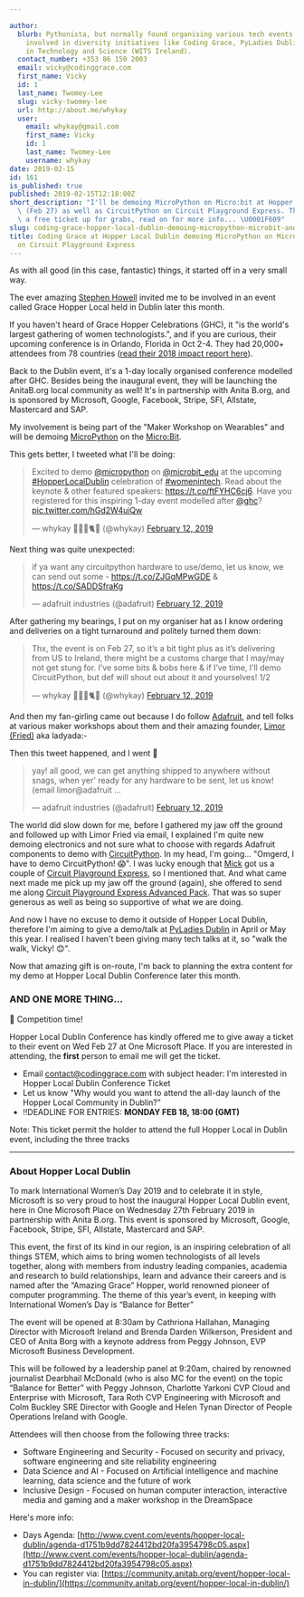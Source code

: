 ```yaml
---

author:
  blurb: Pythonista, but normally found organising various tech events, and now heavily
    involved in diversity initiatives like Coding Grace, PyLadies Dublin, and Women
    in Technology and Science (WITS Ireland).
  contact_number: +353 86 150 2003
  email: vicky@codinggrace.com
  first_name: Vicky
  id: 1
  last_name: Twomey-Lee
  slug: vicky-twomey-lee
  url: http://about.me/whykay
  user:
    email: whykay@gmail.com
    first_name: Vicky
    id: 1
    last_name: Twomey-Lee
    username: whykay
date: 2019-02-15
id: 161
is_published: true
published: 2019-02-15T12:18:00Z
short_description: "I'll be demoing MicroPython on Micro:bit at Hopper Local Dublin\
  \ (Feb 27) as well as CircuitPython on Circuit Playground Express. There's also\
  \ a free ticket up for grabs, read on for more info... \U0001F609"
slug: coding-grace-hopper-local-dublin-demoing-micropython-microbit-and-circuitpython-circuit-playground-express
title: Coding Grace at Hopper Local Dublin demoing MicroPython on Micro:Bit and CircuitPython
  on Circuit Playground Express
---
```


As with all good (in this case, fantastic) things, it started off in a very small way.

The ever amazing [Stephen Howell](https://twitter.com/saorog) invited me to be involved in an event called Grace Hopper Local held in Dublin later this month. 

If you haven't heard of Grace Hopper Celebrations (GHC), it "is the world's largest gathering of women technologists.", and if you are curious, their upcoming conference is in Orlando, Florida in Oct 2-4. They had 20,000+ attendees from 78 countries ([read their 2018 impact report here](https://ghc.anitab.org/wp-content/uploads/sites/2/2019/01/ghc-18-impact-report.pdf)).

Back to the Dublin event, it's a 1-day locally organised conference modelled after GHC. Besides being the inaugural event, they will be launching the AnitaB.org local community as well! It's in partnership with Anita B.org, and is sponsored by Microsoft, Google, Facebook, Stripe, SFI, Allstate, Mastercard and SAP.

My involvement is being part of the "Maker Workshop on Wearables" and will be demoing [MicroPython](https://micropython.org/) on the [Micro:Bit](https://microbit.org/).

This gets better, I tweeted what I'll be doing:

<blockquote class="twitter-tweet" data-lang="en"><p lang="en" dir="ltr">Excited to demo <a href="https://twitter.com/micropython?ref_src=twsrc%5Etfw">@micropython</a> on <a href="https://twitter.com/microbit_edu?ref_src=twsrc%5Etfw">@microbit_edu</a> at the upcoming <a href="https://twitter.com/hashtag/HopperLocalDublin?src=hash&amp;ref_src=twsrc%5Etfw">#HopperLocalDublin</a> celebration of <a href="https://twitter.com/hashtag/womenintech?src=hash&amp;ref_src=twsrc%5Etfw">#womenintech</a>. Read about the keynote &amp; other featured speakers: <a href="https://t.co/ftFYHC6cj6">https://t.co/ftFYHC6cj6</a>. Have you registered for this inspiring 1-day event modelled after <a href="https://twitter.com/ghc?ref_src=twsrc%5Etfw">@ghc</a>? <a href="https://t.co/hGd2W4uiQw">pic.twitter.com/hGd2W4uiQw</a></p>&mdash; whykay 👩🏻‍💻🐈🌈 (@whykay) <a href="https://twitter.com/whykay/status/1095312067832303616?ref_src=twsrc%5Etfw">February 12, 2019</a></blockquote>


Next thing was quite unexpected:

<blockquote class="twitter-tweet" data-conversation="none" data-lang="en"><p lang="en" dir="ltr">if ya want any circuitpython hardware to use/demo, let us know, we can send out some - <a href="https://t.co/ZJGqMPwGDE">https://t.co/ZJGqMPwGDE</a> &amp; <a href="https://t.co/SADDSfraKg">https://t.co/SADDSfraKg</a></p>&mdash; adafruit industries (@adafruit) <a href="https://twitter.com/adafruit/status/1095342727451955201?ref_src=twsrc%5Etfw">February 12, 2019</a></blockquote>

After gathering my bearings, I put on my organiser hat as I know ordering and deliveries on a tight turnaround and politely turned them down:

<blockquote class="twitter-tweet" data-lang="en"><p lang="en" dir="ltr">Thx, the event is on Feb 27, so it’s a bit tight plus as it’s delivering from US to Ireland, there might be a customs charge that I may/may not get stung for. I’ve some bits &amp; bobs here &amp; if I’ve time, I’ll demo CircuitPython, but def will shout out about it and yourselves! 1/2</p>&mdash; whykay 👩🏻‍💻🐈🌈 (@whykay) <a href="https://twitter.com/whykay/status/1095368297929936897?ref_src=twsrc%5Etfw">February 12, 2019</a></blockquote>


And then my fan-girling came out because I do follow [Adafruit](https://www.adafruit.com/), and tell folks at various maker workshops about them and their amazing founder, [Limor (Fried)](https://en.wikipedia.org/wiki/Limor_Fried) aka ladyada:-

Then this tweet happened, and I went 🤯

<blockquote class="twitter-tweet" data-lang="en"><p lang="en" dir="ltr">yay! all good, we can get anything shipped to anywhere without snags, when yer&#39; ready for any hardware to be sent, let us know! (email limor@adafruit ...</p>&mdash; adafruit industries (@adafruit) <a href="https://twitter.com/adafruit/status/1095370923476164608?ref_src=twsrc%5Etfw">February 12, 2019</a></blockquote>

<script async src="https://platform.twitter.com/widgets.js" charset="utf-8"></script>

The world did slow down for me, before I gathered my jaw off the ground and followed up with Limor Fried via email, I explained I'm quite new demoing electronics and not sure what to choose with regards Adafruit components to demo with [CircuitPython](https://www.adafruit.com/circuitpython). In my head, I'm going... "Omgerd, I have to demo CircuitPython! 😱". I was lucky enough that [Mick](https://twitter.com/micktwomey) got us a couple of [Circuit Playground Express](https://www.adafruit.com/product/3333), so I mentioned that. And what came next made me pick up my jaw off the ground (again), she offered to send me along [Circuit Playground Express Advanced Pack](https://www.adafruit.com/product/2769). That was so super generous as well as being so supportive of what we are doing. 

And now I have no excuse to demo it outside of Hopper Local Dublin, therefore I'm aiming to give a demo/talk at [PyLadies Dublin](https://dublin.pyladies.com) in April or May this year. I realised I haven't been giving many tech talks at it, so "walk the walk, Vicky! 😊". 

Now that amazing gift is on-route, I'm back to planning the extra content for my demo at Hopper Local Dublin Conference later this month.

### AND ONE MORE THING... 

🙌 Competition time!

Hopper Local Dublin Conference has kindly offered me to give away a ticket to their event on Wed Feb 27 at One Microsoft Place. If you are interested in attending, the **first** person to email me will get the ticket. 

* Email <a href="mailto:contact@codinggrace.com">contact@codinggrace.com</a> with subject header: I'm interested in Hopper Local Dublin Conference Ticket
* Let us know "Why would you want to attend the all-day launch of the Hopper Local Community in Dublin?"
* ‼️DEADLINE FOR ENTRIES: **MONDAY FEB 18, 18:00 (GMT)**

Note: This ticket permit the holder to attend the full Hopper Local in Dublin event, including the three tracks

<hr>

### About Hopper Local Dublin

To mark International Women’s Day 2019 and to celebrate it in style, Microsoft is so very proud to host the inaugural Hopper Local Dublin event, here in One Microsoft Place on Wednesday 27th February 2019 in partnership with Anita B.org. This event is sponsored by Microsoft, Google, Facebook, Stripe, SFI, Allstate, Mastercard and SAP.

This event, the first of its kind in our region, is an inspiring celebration of all things STEM, which aims to bring women technologists of all levels together, along with members from industry leading companies, academia and research to build relationships, learn and advance their careers and is named after the “Amazing Grace” Hopper, world renowned pioneer of computer programming. The theme of this year’s event, in keeping with International Women’s Day is “Balance for Better”

The event will be opened at 8:30am by Cathriona Hallahan, Managing Director with Microsoft Ireland and Brenda Darden Wilkerson, President and CEO of Anita Borg with a keynote address from Peggy Johnson, EVP Microsoft Business Development.

This will be followed by a leadership panel at 9:20am, chaired by renowned journalist Dearbhail McDonald (who is also MC for the event) on the topic “Balance for Better” with Peggy Johnson, Charlotte Yarkoni CVP Cloud and Enterprise with Microsoft, Tara Roth CVP Engineering with Microsoft and Colm Buckley SRE Director with Google and Helen Tynan Director of People Operations Ireland with Google.

Attendees will then choose from the following three tracks:

* Software Engineering and Security - Focused on security and privacy, software engineering and site reliability engineering
* Data Science and AI - Focused on Artificial intelligence and machine learning, data science and the future of work
* Inclusive Design - Focused on human computer interaction, interactive media and gaming and a maker workshop in the DreamSpace

Here's more info:

* Days Agenda: [http://www.cvent.com/events/hopper-local-dublin/agenda-d1751b9dd7824412bd20fa3954798c05.aspx](http://www.cvent.com/events/hopper-local-dublin/agenda-d1751b9dd7824412bd20fa3954798c05.aspx)
* You can register via: [https://community.anitab.org/event/hopper-local-in-dublin/](https://community.anitab.org/event/hopper-local-in-dublin/)
